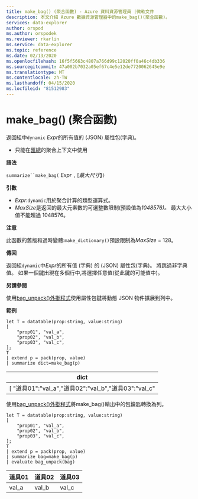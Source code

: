 ```yaml
---
title: make_bag() (聚合函數) - Azure 資料資源管理員 |微軟文件
description: 本文介紹 Azure 數據資源管理器中的make_bag()(聚合函數)。
services: data-explorer
author: orspod
ms.author: orspodek
ms.reviewer: rkarlin
ms.service: data-explorer
ms.topic: reference
ms.date: 02/13/2020
ms.openlocfilehash: 16f5f5663c4807a766d99c12020ff0a46c4db336
ms.sourcegitcommit: 47a002b7032a05ef67c4e5e12de7720062645e9e
ms.translationtype: MT
ms.contentlocale: zh-TW
ms.lasthandoff: 04/15/2020
ms.locfileid: "81512983"
---
```

# <a name="make_bag-aggregation-function"></a>make_bag() (聚合函數)

返回組中`dynamic` *Expr*的所有值的 (JSON) 屬性包(字典)。

* 只能在[匯總](summarizeoperator.md)的聚合上下文中使用

**語法**

`summarize``make_bag(` *Expr* `,` [*最大尺寸*】`)`

**引數**

* *Expr*:`dynamic`用於聚合計算的類型運算式。
* *MaxSize*是返回的最大元素數的可選整數限制(預設值為*1048576)。* 最大大小值不能超過 1048576。

**注意**

此函數的舊版和過時變體:`make_dictionary()`預設限制為*MaxSize* = 128。

**傳回**

返回組`dynamic`中*Expr*的所有值 (字典) 的 (JSON) 屬性包(字典)。
將跳過非字典值。
如果一個鍵出現在多個行中,將選擇任意值(從此鍵的可能值中)。

**另請參閱**

使用[bag_unpack()外掛程式](bag-unpackplugin.md)使用屬性包鍵將動態 JSON 物件擴展到列中。 

**範例**

```kusto
let T = datatable(prop:string, value:string)
[
    "prop01", "val_a",
    "prop02", "val_b",
    "prop03", "val_c",
];
T
| extend p = pack(prop, value)
| summarize dict=make_bag(p)

```

|dict|
|----|
|[ "道具01":"val_a","道具02":"val_b","道具03":"val_c" | |

使用[bag_unpack()外掛程式](bag-unpackplugin.md)將make_bag()輸出中的包鑰匙轉換為列。 

```kusto
let T = datatable(prop:string, value:string)
[
    "prop01", "val_a",
    "prop02", "val_b",
    "prop03", "val_c",
];
T
| extend p = pack(prop, value)
| summarize bag=make_bag(p)
| evaluate bag_unpack(bag) 

```

|道具01|道具02|道具03|
|---|---|---|
|val_a|val_b|val_c|
